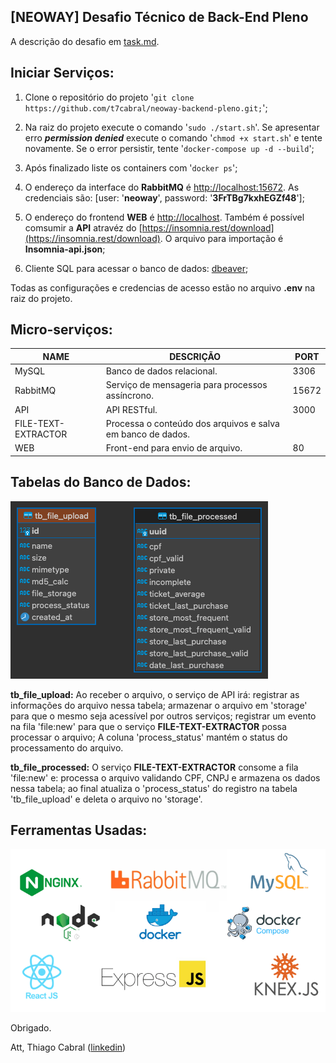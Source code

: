 ## [NEOWAY] Desafio Técnico de Back-End Pleno

A descrição do desafio em [task.md](https://github.com/t7cabral/neoway-backend-pleno/blob/main/task.md).

## Iniciar Serviços:

1. Clone o repositório do projeto '`git clone https://github.com/t7cabral/neoway-backend-pleno.git;`';

2. Na raiz do projeto execute o comando '`sudo ./start.sh`'. Se apresentar erro ***permission denied*** execute o comando '`chmod +x start.sh`' e tente novamente. Se o error persistir, tente '`docker-compose up -d --build`';

3. Após finalizado liste os containers com '`docker ps`';

4. O endereço da interface do **RabbitMQ** é [http://localhost:15672](http://localhost:15672). As credenciais são: [user: '**neoway**', password: '**3FrTBg7kxhEGZf48**'];

5. O endereço do frontend **WEB** é [http://localhost](http://localhost). Também é possível comsumir a **API** atravéz do [https://insomnia.rest/download](https://insomnia.rest/download). O arquivo para importação é **Insomnia-api.json**;

6. Cliente SQL para acessar o banco de dados: [dbeaver](https://dbeaver.io/download);

Todas as configurações e credencias de acesso estão no arquivo **.env** na raiz do projeto.

## Micro-serviços:

| NAME                | DESCRIÇÃO                                                   | PORT  |
|---------------------|-------------------------------------------------------------|-------|
| MySQL               | Banco de dados relacional.                                  | 3306  |
| RabbitMQ            | Serviço de mensageria para processos assíncrono.            | 15672 |
| API                 | API RESTful.                                                | 3000  |
| FILE-TEXT-EXTRACTOR | Processa o conteúdo dos arquivos e salva em banco de dados. |       |
| WEB                 | Front-end para envio de arquivo.                            | 80    |


## Tabelas do Banco de Dados:
![diagrama tabelas](diagrama_tabelas.png "diagrama tabelas")

**tb_file_upload:** Ao receber o arquivo, o serviço de API irá:
registrar as informações do arquivo nessa tabela; armazenar o arquivo em 'storage' para que o mesmo seja acessível por outros serviços; registrar um evento na fila 'file:new' para que o serviço **FILE-TEXT-EXTRACTOR** possa processar o arquivo; A coluna 'process_status' mantém o status do processamento do arquivo.

**tb_file_processed:** O serviço **FILE-TEXT-EXTRACTOR** consome a fila 'file:new' e: processa o arquivo validando CPF, CNPJ e armazena os dados nessa tabela; ao final atualiza o 'process_status' do registro na tabela 'tb_file_upload' e deleta o arquivo no 'storage'.

## Ferramentas Usadas:
![Ferramentas usadas logo](used_tools.jpg "Ferramentas usadas logo")



Obrigado.

Att, Thiago Cabral ([linkedin](https://linkedin.com/in/t7cabral))
